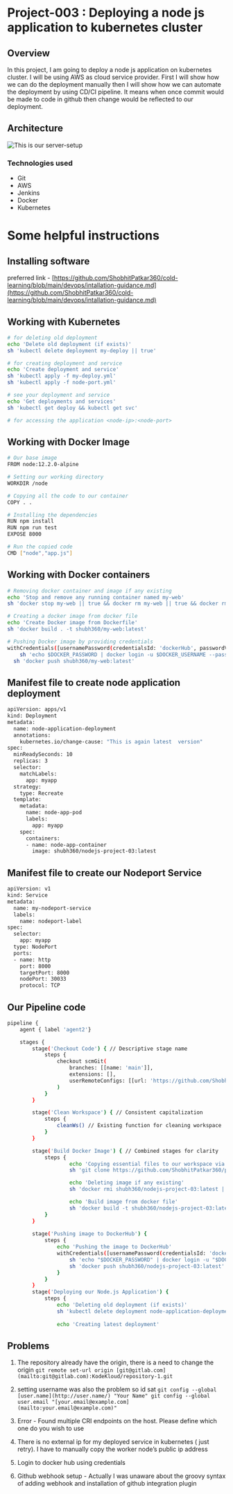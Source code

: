 # Project-003 : Deploying a node js application to kubernetes cluster

## Overview

In this project, I am going to deploy a node js application on kubernetes cluster. I will be using AWS as cloud service provider. First I will show how we can do the deployment manually then I will show how we can automate the deployment by using CD/CI pipeline. It means when once commit would be made to code in github then change would be reflected to our deployment.

## Architecture

![This is our server-setup](https://github.com/ShobhitPatkar360/cold-learning/blob/94fae9b915de54b0628b743ffa87e9ab4283edef/pic/project-003.png)

### Technologies used

- Git
- AWS
- Jenkins
- Docker
- Kubernetes

# Some helpful instructions

## Installing software

preferred link - [https://github.com/ShobhitPatkar360/cold-learning/blob/main/devops/intallation-guidance.md](https://github.com/ShobhitPatkar360/cold-learning/blob/main/devops/intallation-guidance.md) 


## Working with Kubernetes

```bash
# for deleting old deployment 
echo 'Delete old deployment (if exists)'
sh 'kubectl delete deployment my-deploy || true'

# for creating deployment and service
echo 'Create deployment and service'
sh 'kubectl apply -f my-deploy.yml'
sh 'kubectl apply -f node-port.yml'

# see your deployment and service
echo 'Get deployments and services'
sh 'kubectl get deploy && kubectl get svc'

# for accessing the application <node-ip>:<node-port>
```

## Working with Docker Image

```bash
# Our base image
FROM node:12.2.0-alpine

# Setting our working directory
WORKDIR /node

# Copying all the code to our container
COPY . . 

# Installing the dependencies
RUN npm install
RUN npm run test
EXPOSE 8000

# Run the copied code
CMD ["node","app.js"]
```

## Working with Docker containers

```bash
# Removing docker container and image if any existing
echo 'Stop and remove any running container named my-web'
sh 'docker stop my-web || true && docker rm my-web || true && docker rmi my-web || true'

# Creating a docker image from docker file
echo 'Create Docker image from Dockerfile'
sh 'docker build . -t shubh360/my-web:latest'

# Pushing Docker image by providing credentials
withCredentials([usernamePassword(credentialsId: 'dockerHub', passwordVariable:'DOCKER_PASSWORD', usernameVariable: 'DOCKER_USERNAME')]) {
	sh 'echo $DOCKER_PASSWORD | docker login -u $DOCKER_USERNAME --password-stdin'
  sh 'docker push shubh360/my-web:latest'
```
## Manifest file to create node application deployment
```bash
apiVersion: apps/v1
kind: Deployment
metadata:
  name: node-application-deployment
  annotations: 
    kubernetes.io/change-cause: "This is again latest  version" 
spec:
  minReadySeconds: 10 
  replicas: 3
  selector:
    matchLabels:
      app: myapp
  strategy:
    type: Recreate
  template:
    metadata:
      name: node-app-pod
      labels:
        app: myapp
    spec:
      containers:
      - name: node-app-container
        image: shubh360/nodejs-project-03:latest
```

## Manifest file to create our Nodeport Service
```bash
apiVersion: v1
kind: Service
metadata:
  name: my-nodeport-service
  labels:
    name: nodeport-label
spec:
  selector:
    app: myapp
  type: NodePort
  ports:
  - name: http
    port: 8000
    targetPort: 8000
    nodePort: 30033 
    protocol: TCP
```

## Our Pipeline code

```bash
pipeline {
    agent { label 'agent2'}

    stages {
        stage('Checkout Code') { // Descriptive stage name
            steps {
                checkout scmGit(
                    branches: [[name: 'main']],
                    extensions: [],
                    userRemoteConfigs: [[url: 'https://github.com/ShobhitPatkar360/project-003.git']]
                )
            }
        }

        stage('Clean Workspace') { // Consistent capitalization
            steps {
                cleanWs() // Existing function for cleaning workspace
            }
        }

        stage('Build Docker Image') { // Combined stages for clarity
            steps {                
                    echo 'Copying essential files to our workspace via git clone'
                    sh 'git clone https://github.com/ShobhitPatkar360/project-003.git'

                    echo 'Deleting image if any existing'
                    sh 'docker rmi shubh360/nodejs-project-03:latest || true'

                    echo 'Build image from docker file'
                    sh 'docker build -t shubh360/nodejs-project-03:latest'                
            }
        }
        
        stage('Pushing image to DockerHub') {
            steps {
                echo 'Pushing the image to DockerHub'
                withCredentials([usernamePassword(credentialsId: 'dockerHub', passwordVariable: 'DOCKER_PASSWORD', usernameVariable: 'DOCKER_USERNAME')]) {
                    sh 'echo "$DOCKER_PASSWORD" | docker login -u "$DOCKER_USERNAME" --password-stdin'
                    sh 'docker push shubh360/nodejs-project-03:latest'
                }
            }
        }
        stage('Deploying our Node.js Application') {
            steps {
                echo 'Deleting old deployment (if exists)'
                sh 'kubectl delete deployment node-application-deployment || true'
                
                echo 'Creating latest deployment'
```
## Problems

1. The repository already have the origin, there is a need to change the origin
`git remote set-url origin [git@gitlab.com](mailto:git@gitlab.com):KodeKloud/repository-1.git`
2. setting username was also the problem so id sat 
`git config --global [user.name](http://user.name/) "Your Name"
git config --global user.email "[your.email@example.com](mailto:your.email@example.com)"`

3. Error - Found multiple CRI endpoints on the host. Please define which one do you wish to use
4. There is no external ip for my deployed service in kubernetes ( just retry). I  have to manually copy the worker node’s public ip address
5. Login to docker hub using credentials
6. Github webhook setup - Actually I was unaware about the groovy syntax of adding webhook and installation of github integration plugin
